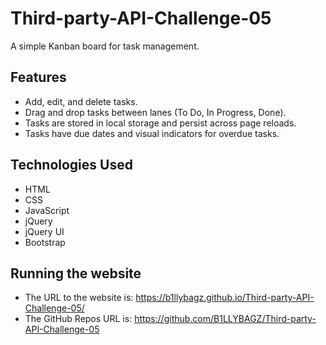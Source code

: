 # Third-party-API-Challenge-05

A simple Kanban board for task management.

## Features

- Add, edit, and delete tasks.
- Drag and drop tasks between lanes (To Do, In Progress, Done).
- Tasks are stored in local storage and persist across page reloads.
- Tasks have due dates and visual indicators for overdue tasks.

## Technologies Used

- HTML
- CSS
- JavaScript
- jQuery
- jQuery UI
- Bootstrap

## Running the website

- The URL to the website is: https://b1llybagz.github.io/Third-party-API-Challenge-05/
- The GitHub Repos URL is: https://github.com/B1LLYBAGZ/Third-party-API-Challenge-05
